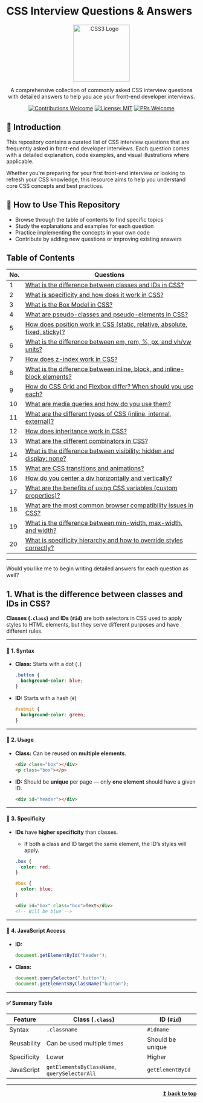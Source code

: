 # CSS Interview Questions & Answers

<div align="center">
  <img src="https://cdn.jsdelivr.net/gh/devicons/devicon/icons/css3/css3-original-wordmark.svg" alt="CSS3 Logo" width="150" height="150"/>
    
  <p>A comprehensive collection of commonly asked CSS interview questions with detailed answers to help you ace your front-end developer interviews.</p>

[![Contributions Welcome](https://img.shields.io/badge/contributions-welcome-brightgreen.svg?style=flat)](CONTRIBUTING.md)
[![License: MIT](https://img.shields.io/badge/License-MIT-blue.svg)](LICENSE)
[![PRs Welcome](https://img.shields.io/badge/PRs-welcome-brightgreen.svg?style=flat)](http://makeapullrequest.com)

</div>

## 🚀 Introduction

This repository contains a curated list of CSS interview questions that are frequently asked in front-end developer interviews. Each question comes with a detailed explanation, code examples, and visual illustrations where applicable.

Whether you're preparing for your first front-end interview or looking to refresh your CSS knowledge, this resource aims to help you understand core CSS concepts and best practices.

## 🎯 How to Use This Repository

- Browse through the table of contents to find specific topics
- Study the explanations and examples for each question
- Practice implementing the concepts in your own code
- Contribute by adding new questions or improving existing answers

## Table of Contents

| No. | Questions                                                                                                                                            |
| --- | ---------------------------------------------------------------------------------------------------------------------------------------------------- |
| 1   | [What is the difference between classes and IDs in CSS?](#1-what-is-the-difference-between-classes-and-ids-in-css)                                   |
| 2   | [What is specificity and how does it work in CSS?](#2-what-is-specificity-and-how-does-it-work-in-css)                                               |
| 3   | [What is the Box Model in CSS?](#3-what-is-the-box-model-in-css)                                                                                     |
| 4   | [What are pseudo-classes and pseudo-elements in CSS?](#4-what-are-pseudo-classes-and-pseudo-elements-in-css)                                         |
| 5   | [How does position work in CSS (static, relative, absolute, fixed, sticky)?](#5-how-does-position-work-in-css)                                       |
| 6   | [What is the difference between em, rem, %, px, and vh/vw units?](#6-what-is-the-difference-between-em-rem-and-other-units)                          |
| 7   | [How does z-index work in CSS?](#7-how-does-z-index-work-in-css)                                                                                     |
| 8   | [What is the difference between inline, block, and inline-block elements?](#8-what-is-the-difference-between-inline-block-and-inline-block-elements) |
| 9   | [How do CSS Grid and Flexbox differ? When should you use each?](#9-how-do-css-grid-and-flexbox-differ)                                               |
| 10  | [What are media queries and how do you use them?](#10-what-are-media-queries-and-how-do-you-use-them)                                                |
| 11  | [What are the different types of CSS (inline, internal, external)?](#11-what-are-the-different-types-of-css)                                         |
| 12  | [How does inheritance work in CSS?](#12-how-does-inheritance-work-in-css)                                                                            |
| 13  | [What are the different combinators in CSS?](#13-what-are-the-different-combinators-in-css)                                                          |
| 14  | [What is the difference between visibility: hidden and display: none?](#14-what-is-the-difference-between-visibility-hidden-and-display-none)        |
| 15  | [What are CSS transitions and animations?](#15-what-are-css-transitions-and-animations)                                                              |
| 16  | [How do you center a div horizontally and vertically?](#16-how-do-you-center-a-div-horizontally-and-vertically)                                      |
| 17  | [What are the benefits of using CSS variables (custom properties)?](#17-what-are-the-benefits-of-using-css-variables)                                |
| 18  | [What are the most common browser compatibility issues in CSS?](#18-what-are-the-most-common-browser-compatibility-issues-in-css)                    |
| 19  | [What is the difference between min-width, max-width, and width?](#19-what-is-the-difference-between-min-width-max-width-and-width)                  |
| 20  | [What is specificity hierarchy and how to override styles correctly?](#20-what-is-specificity-hierarchy-and-how-to-override-styles-correctly)        |

---

Would you like me to begin writing detailed answers for each question as well?

## 1. What is the difference between classes and IDs in CSS?

**Classes (`.class`)** and **IDs (`#id`)** are both selectors in CSS used to apply styles to HTML elements, but they serve different purposes and have different rules.

---

#### 🔹 1. **Syntax**

- **Class:** Starts with a dot (`.`)
  ```css
  .button {
    background-color: blue;
  }
  ```
- **ID:** Starts with a hash (`#`)
  ```css
  #submit {
    background-color: green;
  }
  ```

---

#### 🔹 2. **Usage**

- **Class:** Can be reused on **multiple elements**.
  ```html
  <div class="box"></div>
  <p class="box"></p>
  ```
- **ID:** Should be **unique** per page — only **one element** should have a given ID.
  ```html
  <div id="header"></div>
  ```

---

#### 🔹 3. **Specificity**

- **IDs** have **higher specificity** than classes.

  - If both a class and ID target the same element, the ID’s styles will apply.

  ```css
  .box {
    color: red;
  }

  #box {
    color: blue;
  }
  ```

  ```html
  <div id="box" class="box">Text</div>
  <!-- Will be blue -->
  ```

---

#### 🔹 4. **JavaScript Access**

- **ID:**
  ```js
  document.getElementById("header");
  ```
- **Class:**
  ```js
  document.querySelector(".button");
  document.getElementsByClassName("button");
  ```

---

#### ✅ Summary Table

| Feature     | Class (`.class`)                             | ID (`#id`)       |
| ----------- | -------------------------------------------- | ---------------- |
| Syntax      | `.classname`                                 | `#idname`        |
| Reusability | Can be used multiple times                   | Should be unique |
| Specificity | Lower                                        | Higher           |
| JavaScript  | `getElementsByClassName`, `querySelectorAll` | `getElementById` |

---

<div align="right">
    <b><a href="#table-of-contents">↥ back to top</a></b>
</div>
